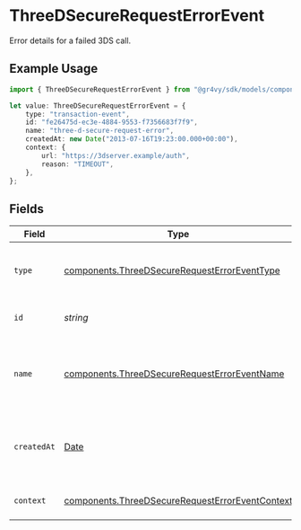 # ThreeDSecureRequestErrorEvent

Error details for a failed 3DS call.

## Example Usage

```typescript
import { ThreeDSecureRequestErrorEvent } from "@gr4vy/sdk/models/components";

let value: ThreeDSecureRequestErrorEvent = {
    type: "transaction-event",
    id: "fe26475d-ec3e-4884-9553-f7356683f7f9",
    name: "three-d-secure-request-error",
    createdAt: new Date("2013-07-16T19:23:00.000+00:00"),
    context: {
        url: "https://3dserver.example/auth",
        reason: "TIMEOUT",
    },
};
```

## Fields

| Field                                                                                                              | Type                                                                                                               | Required                                                                                                           | Description                                                                                                        | Example                                                                                                            |
| ------------------------------------------------------------------------------------------------------------------ | ------------------------------------------------------------------------------------------------------------------ | ------------------------------------------------------------------------------------------------------------------ | ------------------------------------------------------------------------------------------------------------------ | ------------------------------------------------------------------------------------------------------------------ |
| `type`                                                                                                             | [components.ThreeDSecureRequestErrorEventType](../../models/components/threedsecurerequesterroreventtype.md)       | :heavy_minus_sign:                                                                                                 | The type of this resource. Is always `transaction-event`.                                                          | transaction-event                                                                                                  |
| `id`                                                                                                               | *string*                                                                                                           | :heavy_minus_sign:                                                                                                 | The unique identifier for this event.                                                                              | fe26475d-ec3e-4884-9553-f7356683f7f9                                                                               |
| `name`                                                                                                             | [components.ThreeDSecureRequestErrorEventName](../../models/components/threedsecurerequesterroreventname.md)       | :heavy_minus_sign:                                                                                                 | The name of this resource. Is always `three-d-secure-request-error`.                                               | three-d-secure-request-error                                                                                       |
| `createdAt`                                                                                                        | [Date](https://developer.mozilla.org/en-US/docs/Web/JavaScript/Reference/Global_Objects/Date)                      | :heavy_minus_sign:                                                                                                 | The date and time when this transaction was created in our system.                                                 | 2013-07-16T19:23:00.000+00:00                                                                                      |
| `context`                                                                                                          | [components.ThreeDSecureRequestErrorEventContext](../../models/components/threedsecurerequesterroreventcontext.md) | :heavy_minus_sign:                                                                                                 | 3DS post-authentication context.                                                                                   |                                                                                                                    |